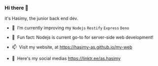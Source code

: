 ### Hi there 👋
it's Hasimy, the junior back end dev.
<br>

 - 🌱 ‎‎‎‎‎ I’m currently improving my `Nodejs` `Restify` `Express` `Deno`
 
 - 🙌 ‎‎‎‎‎ Fun fact: Nodejs is current go-to for server-side web development!
 
 - 📫 ‎‎‎‎‎ Visit my website, at https://hasimy-as.github.io/my-web
 
 - 🔭 ‎‎‎‎‎ Here's my social medias https://linktr.ee/as.hasimy

<br>

<!--
**hasimy-as/hasimy-as** is a ✨ _special_ ✨ repository because its `README.md` (this file) appears on your GitHub profile.

Here are some ideas to get you started:

- 🔭 I’m currently working on ...
- 🌱 I’m currently learning ...
- 👯 I’m looking to collaborate on ...
- 🤔 I’m looking for help with ...
-  Ask me about ...
- 📫 How to reach me: ...
- 😄 Pronouns: ...
- ⚡ Fun fact: ...
-->
